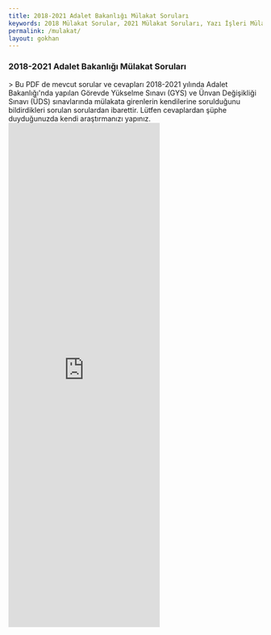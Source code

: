 ```yaml
---
title: 2018-2021 Adalet Bakanlığı Mülakat Soruları
keywords: 2018 Mülakat Sorular, 2021 Mülakat Soruları, Yazı İşleri Mülakat Soruları, Adalet Mülakat Soruları, Adalet Bakanlığı Mülakat Soruları
permalink: /mulakat/
layout: gokhan
---
```


<div class="card-header">
  <h3 class="card-title">2018-2021 Adalet Bakanlığı Mülakat Soruları</h3>
</div>
<div class="card-body">
  <div class="mb-3">
    > Bu PDF de mevcut sorular ve cevapları 2018-2021 yılında Adalet Bakanlığı'nda yapılan Görevde Yükselme Sınavı (GYS) ve Ünvan Değişikliği Sınavı (ÜDS) sınavlarında mülakata girenlerin kendilerine sorulduğunu bildirdikleri sorulan sorulardan ibarettir. Lütfen cevaplardan şüphe duyduğunuzda kendi araştırmanızı yapınız.  
    <embed src="https://www.adliyeci.xyz/2018-2021-adalet-bakanligi-mulakat.pdf" style="min-height: 1000px;" class="w-100"
 type="application/pdf">
  </div>
</div>
